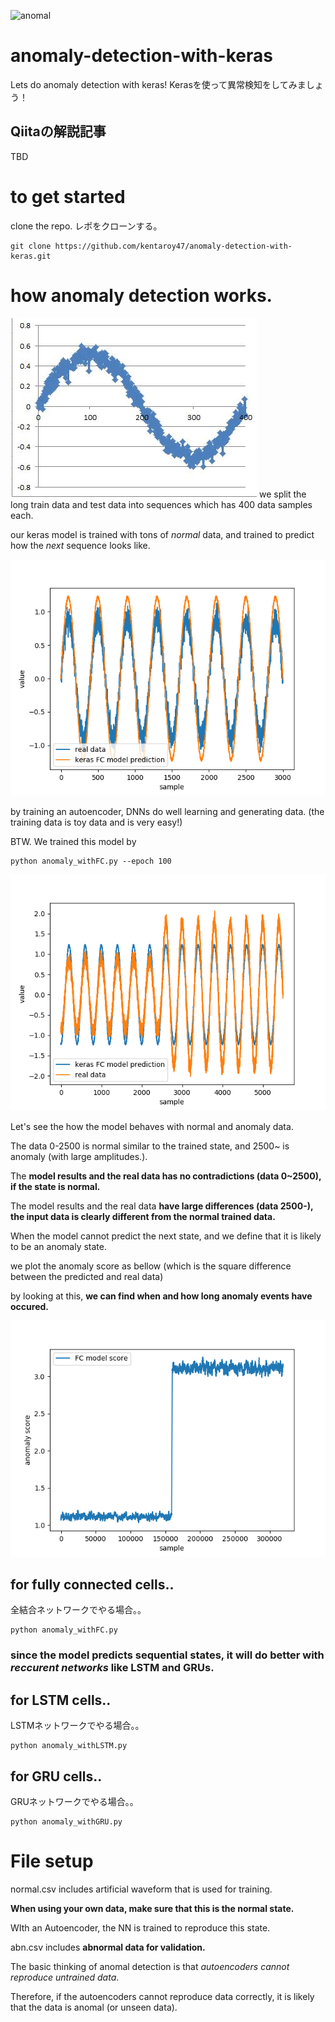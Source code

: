 ![anomal](https://cdn-images-1.medium.com/max/1600/1*ZlN46eNWkRtkAS4qOjrJYA.png)
# anomaly-detection-with-keras
Lets do anomaly detection with keras!
Kerasを使って異常検知をしてみましょう！

## Qiitaの解説記事
TBD

# to get started
clone the repo.
レポをクローンする。

```
git clone https://github.com/kentaroy47/anomaly-detection-with-keras.git
```

# how anomaly detection works.
![anomal](https://github.com/kentaroy47/anomaly-detection-with-keras/blob/master/norm.JPG)
we split the long train data and test data into sequences which has 400 data samples each.

our keras model is trained with tons of *normal* data, and trained to predict how the *next* sequence looks like.

![predict](https://github.com/kentaroy47/anomaly-detection-with-keras/blob/master/normal_waveform_predict.png)

by training an autoencoder, DNNs do well learning and generating data. (the training data is toy data and is very easy!)

BTW. We trained this model by
```
python anomaly_withFC.py --epoch 100
```

![results](https://github.com/kentaroy47/anomaly-detection-with-keras/blob/master/FC_waveforms.png)

Let's see the how the model behaves with normal and anomaly data.

The data 0-2500 is normal similar to the trained state, and 2500~ is anomaly (with large amplitudes.).

The **model results and the real data has no contradictions (data 0~2500), if the state is normal.**

The model results and the real data **have large differences (data 2500-), the input data is clearly different from the normal trained data.** 

When the model cannot predict the next state, and we define that it is likely to be an anomaly state.

we plot the anomaly score as bellow (which is the square difference between the predicted and real data)

by looking at this, **we can find when and how long anomaly events have occured.**

![results](https://github.com/kentaroy47/anomaly-detection-with-keras/blob/master/FC_anomaly_score.png)

## for fully connected cells..
全結合ネットワークでやる場合。。
```
python anomaly_withFC.py
```

### since the model predicts sequential states, it will do better with *reccurent networks* like LSTM and GRUs.

## for LSTM cells..
LSTMネットワークでやる場合。。
```
python anomaly_withLSTM.py
```

## for GRU cells..
GRUネットワークでやる場合。。
```
python anomaly_withGRU.py
```

# File setup
normal.csv includes artificial waveform that is used for training.

**When using your own data, make sure that this is the normal state.**

WIth an Autoencoder, the NN is trained to reproduce this state.

abn.csv includes **abnormal data for validation.**

The basic thinking of anomal detection is that *autoencoders cannot reproduce untrained data*.

Therefore, if the autoencoders cannot reproduce data correctly, it is likely that the data is anomal (or unseen data).

